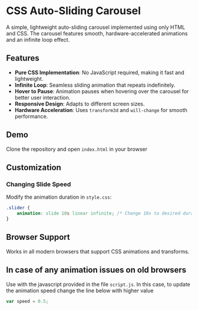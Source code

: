 # CSS Auto-Sliding Carousel

A simple, lightweight auto-sliding carousel implemented using only HTML and CSS. The carousel features smooth, hardware-accelerated animations and an infinite loop effect.

## Features

- **Pure CSS Implementation**: No JavaScript required, making it fast and lightweight.
- **Infinite Loop**: Seamless sliding animation that repeats indefinitely.
- **Hover to Pause**: Animation pauses when hovering over the carousel for better user interaction.
- **Responsive Design**: Adapts to different screen sizes.
- **Hardware Acceleration**: Uses `transform3d` and `will-change` for smooth performance.

## Demo

Clone the repository and open `index.html` in your browser

## Customization

### Changing Slide Speed

Modify the animation duration in `style.css`:

```css
.slider {
    animation: slide 10s linear infinite; /* Change 10s to desired duration */
}
```

## Browser Support

Works in all modern browsers that support CSS animations and transforms.

## In case of any animation issues on old browsers

Use with the javascript provided in the file `script.js`.
In this case, to update the animation speed change the line below with higher value

```js
var speed = 0.5;
```
